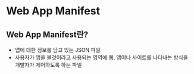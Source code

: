 # Web App Manifest



## Web App Manifest란?

- 앱에 대한 정보를 담고 있는 JSON 파일
- 사용자가 앱을 볼것이라고 사용되는 영역에 웹, 앱이나 사이트를 나타내는 방식을 개발자가 제어하도록 하는 파일